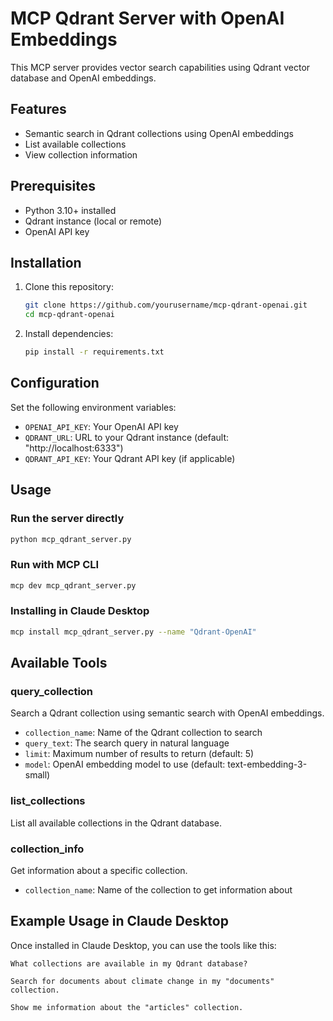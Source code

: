 # MCP Qdrant Server with OpenAI Embeddings

This MCP server provides vector search capabilities using Qdrant vector database and OpenAI embeddings.

## Features

- Semantic search in Qdrant collections using OpenAI embeddings
- List available collections
- View collection information

## Prerequisites

- Python 3.10+ installed
- Qdrant instance (local or remote)
- OpenAI API key

## Installation

1. Clone this repository:

   ```bash
   git clone https://github.com/yourusername/mcp-qdrant-openai.git
   cd mcp-qdrant-openai
   ```

2. Install dependencies:
   ```bash
   pip install -r requirements.txt
   ```

## Configuration

Set the following environment variables:

- `OPENAI_API_KEY`: Your OpenAI API key
- `QDRANT_URL`: URL to your Qdrant instance (default: "http://localhost:6333")
- `QDRANT_API_KEY`: Your Qdrant API key (if applicable)

## Usage

### Run the server directly

```bash
python mcp_qdrant_server.py
```

### Run with MCP CLI

```bash
mcp dev mcp_qdrant_server.py
```

### Installing in Claude Desktop

```bash
mcp install mcp_qdrant_server.py --name "Qdrant-OpenAI"
```

## Available Tools

### query_collection

Search a Qdrant collection using semantic search with OpenAI embeddings.

- `collection_name`: Name of the Qdrant collection to search
- `query_text`: The search query in natural language
- `limit`: Maximum number of results to return (default: 5)
- `model`: OpenAI embedding model to use (default: text-embedding-3-small)

### list_collections

List all available collections in the Qdrant database.

### collection_info

Get information about a specific collection.

- `collection_name`: Name of the collection to get information about

## Example Usage in Claude Desktop

Once installed in Claude Desktop, you can use the tools like this:

```
What collections are available in my Qdrant database?

Search for documents about climate change in my "documents" collection.

Show me information about the "articles" collection.
```
